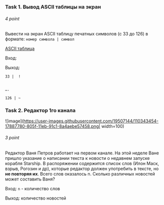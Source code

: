 ### Task 1. Вывод ASCII таблицы на экран
###### 4 point

Вывести на экран ASCII таблицу печатных символов (с 33 до 126) в формате:
`номер символа | символ`

[ASCII таблица](https://snipp.ru/handbk/table-ascii)

Вход: 

Выход:
```
33 |  !


….

126 | ~ 
```

### Task 2. Редактор 1го канала
![image](https://user-images.githubusercontent.com/19507144/110343454-17887780-805f-11eb-91c1-8a4aebe57458.png| width=100)

###### 3 point

Редактор Ваня Петров работает на первом канале. 
На этой неделе Ване пришло указание о написании текста к новости о недавнем запуске корабля Starship. В распоряжении содержится список слов (Илон Маск, взрыв, Рогозин и др), которые редактор должен употребить в тексте, но **не повторяя их**.
Всего слов оказалось n. Сколько различных новостей может составить Ваня?

Вход: `n` - количество слов

Выход: количество новостей
